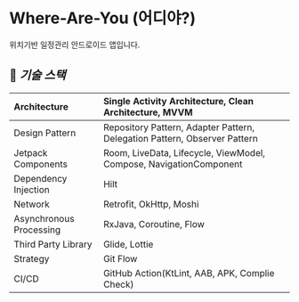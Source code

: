 # Where-Are-You (어디야?)
위치기반 일정관리 안드로이드 앱입니다.
## 🚀 *****기술 스택*****
| Architecture | Single Activity Architecture, Clean Architecture, MVVM                                                   |
|:---|:---------------------------------------------------------------------------|
| Design Pattern | Repository Pattern, Adapter Pattern,  Delegation Pattern, Observer Pattern |
| Jetpack Components | Room, LiveData, Lifecycle, ViewModel, Compose, NavigationComponent         |
| Dependency Injection | Hilt                                                                       |
| Network | Retrofit, OkHttp, Moshi                                                           |
| Asynchronous Processing | RxJava, Coroutine, Flow                                                         |
| Third Party Library | Glide, Lottie                                                      |
| Strategy | Git Flow                                                                   |
| CI/CD | GitHub Action(KtLint, AAB, APK, Complie Check)                             |
